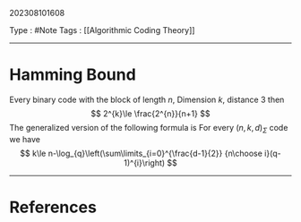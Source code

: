 202308101608

Type : #Note
Tags : [[Algorithmic Coding Theory]]

---
# Hamming Bound
Every binary code with the block of length $n$, Dimension $k$, distance $3$ then
$$
2^{k}\le \frac{2^{n}}{n+1}
$$
The generalized version of the following formula is
For every $(n,k,d)_\Sigma$ code we have
$$
k\le n-\log_{q}\left(\sum\limits_{i=0}^{\frac{d-1}{2}}  {n\choose i}(q-1)^{i}\right)
$$

---
# References
